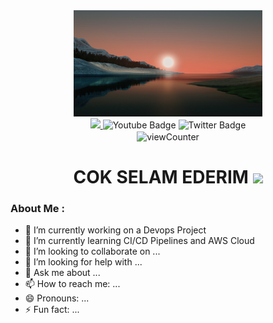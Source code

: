 <div align="center">
 <img src="https://github.com/myzula/myzula/blob/main/a.jpg" width="60%" height="60%" >
</div>


<div id="badges" align="center">
    <a href="linkedinADRESINIZI YAZIN">
      <img src="https://img.shields.io/badge/LinkedIn-blue?logo=linkedin&logoColor=white&style=for-the-badge" >
    </a>
    <img src="https://img.shields.io/badge/YouTube-red?style=for-the-badge&logo=youtube&logoColor=white" alt="Youtube Badge"/>
    <img src="https://img.shields.io/badge/Twitter-blue?style=for-the-badge&logo=twitter&logoColor=white" alt="Twitter Badge"/>
</div>
 <div id="badges" align="center">
    <img align="center" src="https://komarev.com/ghpvc/?username=emryduman&style=flat-square&color=blue" alt="viewCounter"/>
</div>
<h1 align="center">
     COK SELAM EDERIM <img src="https://media.giphy.com/media/hvRJCLFzcasrR4ia7z/giphy.gif" width="30px"/>
</h1>


 ### About Me :

- 🔭 I’m currently working on a Devops Project 
- 🌱 I’m currently learning CI/CD Pipelines and AWS Cloud
- 👯 I’m looking to collaborate on ...
- 🤔 I’m looking for help with ...
- 💬 Ask me about ...
- 📫 How to reach me: ...
- 😄 Pronouns: ...
- ⚡ Fun fact: ...

